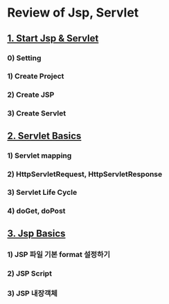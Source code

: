 ﻿# Review of Jsp, Servlet

## [1. Start Jsp & Servlet](/1.%20Start%20Jsp%20&%20Servlet)
### 0) Setting
### 1) Create Project
### 2) Create JSP
### 3) Create Servlet
 
## [2. Servlet Basics](/2.%20Servlet%20Basics)
### 1) Servlet mapping
### 2) HttpServletRequest, HttpServletResponse
### 3) Servlet Life Cycle
### 4) doGet, doPost

## [3. Jsp Basics](/3.%20Jsp%20Basics)
### 1) JSP 파일 기본 format 설정하기
### 2) JSP Script
### 3) JSP 내장객체
